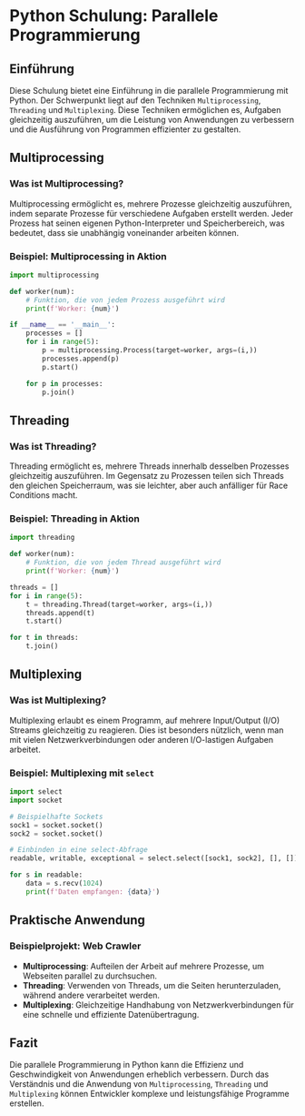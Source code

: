 
# Python Schulung: Parallele Programmierung

## Einführung

Diese Schulung bietet eine Einführung in die parallele Programmierung mit Python. Der Schwerpunkt liegt auf den Techniken `Multiprocessing`, `Threading` und `Multiplexing`. Diese Techniken ermöglichen es, Aufgaben gleichzeitig auszuführen, um die Leistung von Anwendungen zu verbessern und die Ausführung von Programmen effizienter zu gestalten.

## Multiprocessing

### Was ist Multiprocessing?

Multiprocessing ermöglicht es, mehrere Prozesse gleichzeitig auszuführen, indem separate Prozesse für verschiedene Aufgaben erstellt werden. Jeder Prozess hat seinen eigenen Python-Interpreter und Speicherbereich, was bedeutet, dass sie unabhängig voneinander arbeiten können.

### Beispiel: Multiprocessing in Aktion

```python
import multiprocessing

def worker(num):
    # Funktion, die von jedem Prozess ausgeführt wird
    print(f'Worker: {num}')

if __name__ == '__main__':
    processes = []
    for i in range(5):
        p = multiprocessing.Process(target=worker, args=(i,))
        processes.append(p)
        p.start()

    for p in processes:
        p.join()
```

## Threading

### Was ist Threading?

Threading ermöglicht es, mehrere Threads innerhalb desselben Prozesses gleichzeitig auszuführen. Im Gegensatz zu Prozessen teilen sich Threads den gleichen Speicherraum, was sie leichter, aber auch anfälliger für Race Conditions macht.

### Beispiel: Threading in Aktion

```python
import threading

def worker(num):
    # Funktion, die von jedem Thread ausgeführt wird
    print(f'Worker: {num}')

threads = []
for i in range(5):
    t = threading.Thread(target=worker, args=(i,))
    threads.append(t)
    t.start()

for t in threads:
    t.join()
```

## Multiplexing

### Was ist Multiplexing?

Multiplexing erlaubt es einem Programm, auf mehrere Input/Output (I/O) Streams gleichzeitig zu reagieren. Dies ist besonders nützlich, wenn man mit vielen Netzwerkverbindungen oder anderen I/O-lastigen Aufgaben arbeitet.

### Beispiel: Multiplexing mit `select`

```python
import select
import socket

# Beispielhafte Sockets
sock1 = socket.socket()
sock2 = socket.socket()

# Einbinden in eine select-Abfrage
readable, writable, exceptional = select.select([sock1, sock2], [], [])

for s in readable:
    data = s.recv(1024)
    print(f'Daten empfangen: {data}')
```

## Praktische Anwendung

### Beispielprojekt: Web Crawler

- **Multiprocessing**: Aufteilen der Arbeit auf mehrere Prozesse, um Webseiten parallel zu durchsuchen.
- **Threading**: Verwenden von Threads, um die Seiten herunterzuladen, während andere verarbeitet werden.
- **Multiplexing**: Gleichzeitige Handhabung von Netzwerkverbindungen für eine schnelle und effiziente Datenübertragung.

## Fazit

Die parallele Programmierung in Python kann die Effizienz und Geschwindigkeit von Anwendungen erheblich verbessern. Durch das Verständnis und die Anwendung von `Multiprocessing`, `Threading` und `Multiplexing` können Entwickler komplexe und leistungsfähige Programme erstellen.
